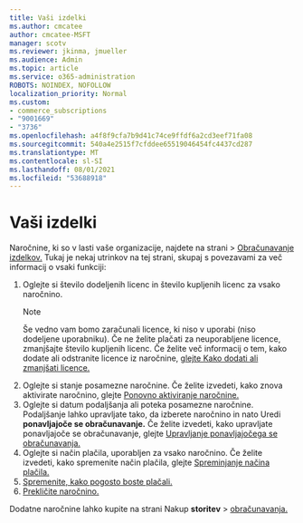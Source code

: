 ```yaml
---
title: Vaši izdelki
ms.author: cmcatee
author: cmcatee-MSFT
manager: scotv
ms.reviewer: jkinma, jmueller
ms.audience: Admin
ms.topic: article
ms.service: o365-administration
ROBOTS: NOINDEX, NOFOLLOW
localization_priority: Normal
ms.custom:
- commerce_subscriptions
- "9001669"
- "3736"
ms.openlocfilehash: a4f8f9cfa7b9d41c74ce9ffdf6a2cd3eef71fa08
ms.sourcegitcommit: 540a4e2515f7cfddee65519046454fc4437cd287
ms.translationtype: MT
ms.contentlocale: sl-SI
ms.lasthandoff: 08/01/2021
ms.locfileid: "53688918"
---
```

# <a name="your-products"></a>Vaši izdelki

Naročnine, ki so v lasti vaše organizacije, najdete na strani  >  [Obračunavanje izdelkov.](https://go.microsoft.com/fwlink/p/?linkid=842054) Tukaj je nekaj utrinkov na tej strani, skupaj s povezavami za več informacij o vsaki funkciji:

1. Oglejte si število dodeljenih licenc in število kupljenih licenc za vsako naročnino.
    > [!NOTE]
    > Še vedno vam bomo zaračunali licence, ki niso v uporabi (niso dodeljene uporabniku). Če ne želite plačati za neuporabljene licence, zmanjšajte število kupljenih licenc. Če želite več informacij o tem, kako dodate ali odstranite licence iz naročnine, [glejte Kako dodati ali zmanjšati licence.](https://docs.microsoft.com/alchemyinsights/how-to-add-or-reduce-licenses)
2. Oglejte si stanje posamezne naročnine. Če želite izvedeti, kako znova aktivirate naročnino, glejte [Ponovno aktiviranje naročnine.](reactivate-your-subscription.md)
3. Oglejte si datum podaljšanja ali poteka posamezne naročnine. Podaljšanje lahko upravljate tako, da izberete naročnino in nato Uredi **ponavljajoče se obračunavanje.** Če želite izvedeti, kako upravljate ponavljajoče se obračunavanje, glejte [Upravljanje ponavljajočega se obračunavanja.](manage-auto-renewal.md)
4. Oglejte si način plačila, uporabljen za vsako naročnino. Če želite izvedeti, kako spremenite način plačila, glejte [Spreminjanje načina plačila.](change-payment-method.md)
5. [Spremenite, kako pogosto boste plačali.](change-how-often-you-pay.md)
6. [Prekličite naročnino.](https://go.microsoft.com/fwlink/?linkid=2119113)

Dodatne naročnine lahko kupite na strani Nakup **storitev**  >  [obračunavanja.](https://go.microsoft.com/fwlink/p/?linkid=868433)